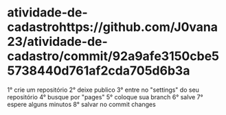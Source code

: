 # atividade-de-cadastrohttps://github.com/J0vana23/atividade-de-cadastro/commit/92a9afe3150cbe55738440d761af2cda705d6b3a
1° crie um repositório
2° deixe publico
3° entre no "settings" do seu repositório
4° busque por "pages" 
5° coloque sua branch
6° salve
7° espere alguns minutos
8° salvar no commit changes
